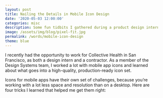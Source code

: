 ```yaml
---
layout: post
title: Nailing the Details in Mobile Icon Design
date: '2020-05-03 12:00:00'
categories: misc
description: Some fun tidbits I gathered during a product design internship at Collective Health.
image: /assets/img/blog/pixel-fit.jpg
permalink: /words/mobile-icon-design
theme: blue
---
```




I recently had the opportunity to work for Collective Health in San Francisco, as both a design intern and a contractor. As a member of the Design Systems team, I worked a lot with mobile app icons and learned about what goes into a high-quality, production-ready icon set.

Icons for mobile apps have their own set of challenges, because you’re working with a lot less space and resolution than on a desktop. Here are four tricks I learned that helped me get them right:
